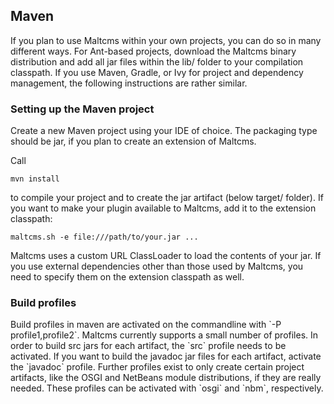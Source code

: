 <h2>Maven</h2>
If you plan to use Maltcms within your own projects, you can do so in many different ways. For 
Ant-based projects, download the Maltcms binary distribution and add all jar files within the 
lib/ folder to your compilation classpath. If you use Maven, Gradle, or Ivy for project and dependency
management, the following instructions are rather similar. 

<h3>Setting up the Maven project</h3>

Create a new Maven project using your IDE of choice. The packaging type should be jar, if you plan to create 
an extension of Maltcms. 

Call 

	mvn install

to compile your project and to create the jar artifact (below target/ folder).
If you want to make your plugin available to Maltcms, add it to the extension classpath:

	maltcms.sh -e file:///path/to/your.jar ...

Maltcms uses a custom URL ClassLoader to load the contents of your jar. If you use external dependencies other than 
those used by Maltcms, you need to specify them on the extension classpath as well.

<h3>Build profiles</h3>
Build profiles in maven are activated on the commandline with `-P profile1,profile2`. Maltcms currently supports a small number of profiles. In order to build src jars for each artifact, the `src` profile needs to be activated. If you want to build the javadoc jar files for each artifact, activate the `javadoc` profile. Further profiles exist to only create certain project artifacts, like the OSGI and NetBeans module distributions, if they are really needed. These profiles can be activated with `osgi` and `nbm`, respectively.

